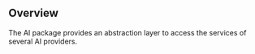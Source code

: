 ## Overview

The AI package provides an abstraction layer to access the services of several AI providers.
